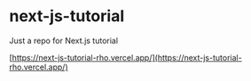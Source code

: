 # next-js-tutorial
Just a repo for Next.js tutorial


[https://next-js-tutorial-rho.vercel.app/](https://next-js-tutorial-rho.vercel.app/)
